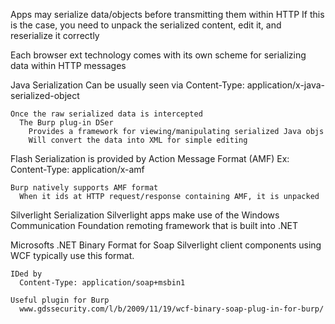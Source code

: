 Apps may serialize data/objects before transmitting them within HTTP
  If this is the case, you need to unpack the serialized content, edit it, and reserialize it correctly

Each browser ext technology comes with its own scheme for serializing data within HTTP messages

Java Serialization
  Can be usually seen via
    Content-Type: application/x-java-serialized-object

    Once the raw serialized data is intercepted
      The Burp plug-in DSer
        Provides a framework for viewing/manipulating serialized Java objs
        Will convert the data into XML for simple editing


Flash Serialization
  is provided by Action Message Format (AMF)
    Ex: Content-Type: application/x-amf

    Burp natively supports AMF format
      When it ids at HTTP request/response containing AMF, it is unpacked

Silverlight Serialization
  Silverlight apps make use of the Windows Communication Foundation remoting framework that is built into .NET

  Microsofts .NET Binary Format for Soap
    Silverlight client components using WCF typically use this format.

    IDed by
      Content-Type: application/soap+msbin1

    Useful plugin for Burp
      www.gdssecurity.com/l/b/2009/11/19/wcf-binary-soap-plug-in-for-burp/

      

